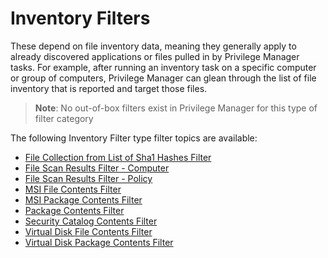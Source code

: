 [title]: # (Inventory)
[tags]: # (filter types)
[priority]: # (1)
# Inventory Filters

These depend on file inventory data, meaning they generally apply to already discovered applications or files pulled in by Privilege Manager tasks. For example, after running an inventory task on a specific computer or group of computers, Privilege Manager can glean through the list of file inventory that is reported and target those files. 

>**Note**:
>No out-of-box filters exist in Privilege Manager for this type of filter category

The following Inventory Filter type filter topics are available:

* [File Collection from List of Sha1 Hashes Filter](file-collect-list-sha1-hash.md)
* [File Scan Results Filter - Computer](file-scan-results-comp.md)
* [File Scan Results Filter - Policy](file-scan-results-pol.md)
* [MSI File Contents Filter](msi-file-contents.md)
* [MSI Package Contents Filter](msi-package-contents.md)
* [Package Contents Filter](package-contents.md)
* [Security Catalog Contents Filter](security-cat-contents.md)
* [Virtual Disk File Contents Filter](virtual-disk-file-contents.md)
* [Virtual Disk Package Contents Filter](virtual-disk-package-contents.md)